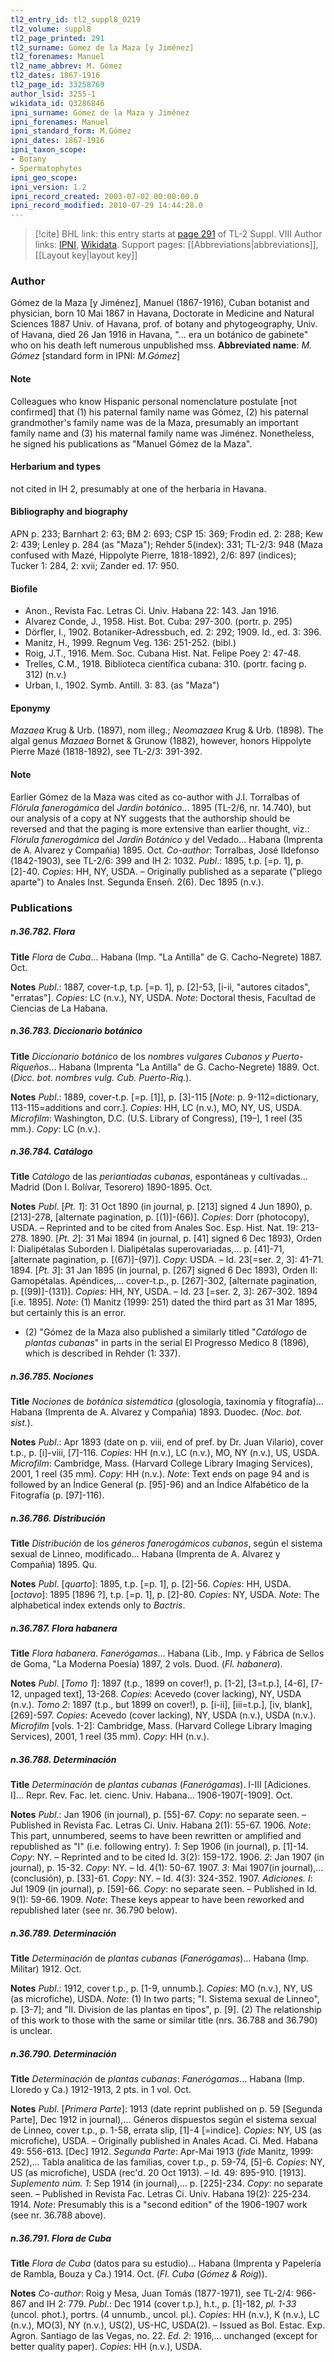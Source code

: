 ```yaml
---
tl2_entry_id: tl2_suppl8_0219
tl2_volume: suppl8
tl2_page_printed: 291
tl2_surname: Gómez de la Maza [y Jiménez]
tl2_forenames: Manuel
tl2_name_abbrev: M. Gómez
tl2_dates: 1867-1916
tl2_page_id: 33258769
author_lsid: 3255-1
wikidata_id: Q3286846
ipni_surname: Gómez de la Maza y Jiménez
ipni_forenames: Manuel
ipni_standard_form: M.Gómez
ipni_dates: 1867-1916
ipni_taxon_scope: 
- Botany
- Spermatophytes
ipni_geo_scope: 
ipni_version: 1.2
ipni_record_created: 2003-07-02 00:00:00.0
ipni_record_modified: 2010-07-29 14:44:28.0
---
```


> [!cite] BHL link: this entry starts at [page 291](https://www.biodiversitylibrary.org/page/33258769) of TL-2 Suppl. VIII
> Author links: [IPNI](https://www.ipni.org/a/3255-1), [Wikidata](https://www.wikidata.org/wiki/Q3286846). Support pages: [[Abbreviations|abbreviations]], [[Layout key|layout key]]

### Author

Gómez de la Maza \[y Jiménez\], Manuel (1867-1916), Cuban botanist and physician, born 10 Mai 1867 in Havana, Doctorate in Medicine and Natural Sciences 1887 Univ. of Havana, prof. of botany and phytogeography, Univ. of Havana, died 26 Jan 1916 in Havana, "... era un botánico de gabinete" who on his death left numerous unpublished mss. 
**Abbreviated name**: *M. Gómez* \[standard form in IPNI: *M.Gómez*\]

#### Note

Colleagues who know Hispanic personal nomenclature postulate \[not confirmed\] that (1) his paternal family name was Gómez, (2) his paternal grandmother's family name was de la Maza, presumably an important family name and (3) his maternal family name was Jiménez. Nonetheless, he signed his publications as "Manuel Gómez de la Maza".

#### Herbarium and types

not cited in IH 2, presumably at one of the herbaria in Havana.

#### Bibliography and biography

APN p. 233; Barnhart 2: 63; BM 2: 693; CSP 15: 369; Frodin ed. 2: 288; Kew 2: 439; Lenley p. 284 (as "Maza"); Rehder 5(index): 331; TL-2/3: 948 (Maza confused with Mazé, Hippolyte Pierre, 1818-1892), 2/6: 897 (indices); Tucker 1: 284, 2: xvii; Zander ed. 17: 950.

#### Biofile

- Anon., Revista Fac. Letras Ci. Univ. Habana 22: 143. Jan 1916.
- Alvarez Conde, J., 1958. Hist. Bot. Cuba: 297-300. (portr. p. 295)
- Dörfler, I., 1902. Botaniker-Adressbuch, ed. 2: 292; 1909. Id., ed. 3: 396.
- Manitz, H., 1999. Regnum Veg. 136: 251-252. (bibl.)
- Roig, J.T., 1916. Mem. Soc. Cubana Hist. Nat. Felipe Poey 2: 47-48.
- Trelles, C.M., 1918. Biblioteca científica cubana: 310. (portr. facing p. 312) (n.v.)
- Urban, I., 1902. Symb. Antill. 3: 83. (as "Maza")

#### Eponymy

*Mazaea* Krug & Urb. (1897), nom illeg.; *Neomazaea* Krug & Urb. (1898). The algal genus *Mazaea* Bornet & Grunow (1882), however, honors Hippolyte Pierre Mazé (1818-1892), see TL-2/3: 391-392.

#### Note

Earlier Gómez de la Maza was cited as co-author with J.I. Torralbas of *Flórula fanerogámica* del *Jardin botánico*... 1895 (TL-2/6, nr. 14.740), but our analysis of a copy at NY suggests that the authorship should be reversed and that the paging is more extensive than earlier thought, viz.:
*Flórula fanerogámica* del *Jardin Botánico* y del Vedado... Habana (Imprenta de A. Alvarez y Compañia) 1895. Oct.
*Co-author*: Torralbas, José Ildefonso (1842-1903), see TL-2/6: 399 and IH 2: 1032. *Publ*.: 1895, t.p. \[=p. 1\], p. \[2\]-40. *Copies*: HH, NY, USDA. – Originally published as a separate ("pliego aparte") to Anales Inst. Segunda Enseñ. 2(6). Dec 1895 (n.v.).

### Publications

##### n.36.782. Flora

**Title**
*Flora* de *Cuba*... Habana (Imp. "La Antilla" de G. Cacho-Negrete) 1887. Oct.

**Notes**
*Publ*.: 1887, cover-t.p, t.p. \[=p. 1\], p. \[2\]-53, \[i-ii, "autores citados", "erratas"\]. *Copies*: LC (n.v.), NY, USDA.
*Note*: Doctoral thesis, Facultad de Ciencias de La Habana.

##### n.36.783. Diccionario botánico

**Title**
*Diccionario botánico* de los *nombres vulgares Cubanos y Puerto-Riqueños*... Habana (Imprenta "La Antilla" de G. Cacho-Negrete) 1889. Oct. (*Dicc. bot. nombres vulg. Cub. Puerto-Riq.*).

**Notes**
*Publ*.: 1889, cover-t.p. \[=p. \[1\]\], p. \[3\]-115 \[*Note*: p. 9-112=dictionary, 113-115=additions and corr.\]. *Copies*: HH, LC (n.v.), MO, NY, US, USDA. *Microfilm*: Washington, D.C. (U.S. Library of Congress), \[19–\], 1 reel (35 mm.). *Copy*: LC (n.v.).

##### n.36.784. Catálogo

**Title**
*Catálogo* de las *periantiadas cubanas*, espontáneas y cultivadas... Madrid (Don I. Bolívar, Tesorero) 1890-1895. Oct.

**Notes**
*Publ*. \[*Pt. 1*\]: 31 Oct 1890 (in journal, p. \[213\] signed 4 Jun 1890), p. \[213\]-278, \[alternate pagination, p. \[(1)\]-(66)\]. *Copies*: Dorr (photocopy), USDA. – Reprinted and to be cited from Anales Soc. Esp. Hist. Nat. 19: 213-278. 1890.
\[*Pt. 2*\]: 31 Mai 1894 (in journal, p. \[41\] signed 6 Dec 1893), Orden I: Dialipétalas Suborden I. Dialipétalas superovariadas,... p. \[41\]-71, \[alternate pagination, p. \[(67)\]-(97)\].
*Copy*: USDA. – Id. 23\[=ser. 2, 3\]: 41-71. 1894.
\[*Pt. 3*\]: 31 Jan 1895 (in journal, p. \[267\] signed 6 Dec 1893), Orden II: Gamopétalas. Apéndices,... cover-t.p., p. \[267\]-302, \[alternate pagination, p. \[(99)\]-(131)\]. *Copies*: HH, NY, USDA. – Id. 23 \[=ser. 2, 3\]: 267-302. 1894 \[i.e. 1895\].
*Note*: (1) Manitz (1999: 251) dated the third part as 31 Mar 1895, but certainly this is an error.
- (2) "Gómez de la Maza also published a similarly titled "*Catálogo* de *plantas cubanas*" in parts in the serial El Progresso Medico 8 (1896), which is described in Rehder (1: 337).

##### n.36.785. Nociones

**Title**
*Nociones* de *botánica sistemática* (glosología, taxinomía y fítografía)... Habana (Imprenta de A. Alvarez y Compañia) 1893. Duodec. (*Noc. bot. sist.*).

**Notes**
*Publ*.: Apr 1893 (date on p. viii, end of pref. by Dr. Juan Vilario), cover t.p., p. \[i\]-viii, \[7\]-116.
*Copies*: HH (n.v.), LC (n.v.), MO, NY (n.v.), US, USDA. *Microfilm*: Cambridge, Mass. (Harvard College Library Imaging Services), 2001, 1 reel (35 mm). *Copy*: HH (n.v.).
*Note*: Text ends on page 94 and is followed by an Índice General (p. \[95\]-96) and an Índice Alfabético de la Fitografía (p. \[97\]-116).

##### n.36.786. Distribución

**Title**
*Distribución* de los *géneros fanerogámicos cubanos*, según el sistema sexual de Linneo, modificado... Habana (Imprenta de A. Alvarez y Compañia) 1895. Qu.

**Notes**
*Publ*. \[*quarto*\]: 1895, t.p. \[=p. 1\], p. \[2\]-56. *Copies*: HH, USDA.
\[*octavo*\]: 1895 \[1896 ?\], t.p. \[=p. 1\], p. \[2\]-80. *Copies*: NY, USDA.
*Note*: The alphabetical index extends only to *Bactris*.

##### n.36.787. Flora habanera

**Title**
*Flora habanera*. *Fanerógamas*... Habana (Lib., Imp. y Fábrica de Sellos de Goma, "La Moderna Poesía) 1897, 2 vols. Duod. (*Fl. habanera*).

**Notes**
*Publ*. \[*Tomo 1*\]: 1897 (t.p., 1899 on cover!), p. \[1-2\], \[3=t.p.\], \[4-6\], \[7-12, unpaged text\], 13-268. *Copies*: Acevedo (cover lacking), NY, USDA (n.v.).
*Tomo 2*: 1897 (t.p., but 1899 on cover!), p. \[i-ii\], \[iii=t.p.\], \[iv, blank\], \[269\]-597. *Copies*: Acevedo (cover lacking), NY, USDA (n.v.), USDA (n.v.).
*Microfilm* \[vols. 1-2\]: Cambridge, Mass. (Harvard College Library Imaging Services), 2001, 1 reel (35 mm). *Copy*: HH (n.v.).

##### n.36.788. Determinación

**Title**
*Determinación* de *plantas cubanas* (*Fanerógamas*). I-III \[Adiciones. I\]... Repr. Rev. Fac. let. cienc. Univ. Habana... 1906-1907\[-1909\]. Oct.

**Notes**
*Publ*.: Jan 1906 (in journal), p. \[55\]-67. *Copy*: no separate seen. – Published in Revista Fac. Letras Ci. Univ. Habana 2(1): 55-67. 1906.
*Note*: This part, unnumbered, seems to have been rewritten or amplified and republished as "I" (i.e. following entry).
*1*: Sep 1906 (in journal), p. \[1\]-14. *Copy*: NY. – Reprinted and to be cited Id. 3(2): 159-172. 1906.
*2*: Jan 1907 (in journal), p. 15-32. *Copy*: NY. – Id. 4(1): 50-67. 1907.
*3*: Mai 1907(in journal),... (conclusión), p. \[33\]-61. *Copy*: NY. – Id. 4(3): 324-352. 1907.
*Adiciones. I*: Jul 1909 (in journal), p. \[59\]-66. *Copy*: no separate seen. – Published in Id. 9(1): 59-66. 1909.
*Note*: These keys appear to have been reworked and republished later (see nr. 36.790 below).

##### n.36.789. Determinación

**Title**
*Determinación* de *plantas cubanas* (*Fanerógamas*)... Habana (Imp. Militar) 1912. Oct.

**Notes**
*Publ*.: 1912, cover t.p., p. \[1-9, unnumb.\]. *Copies*: MO (n.v.), NY, US (as microfiche), USDA.
*Note*: (1) In two parts; "I. Sistema sexual de Linneo", p. \[3-7\]; and "II. Division de las plantas en tipos", p. \[9\]. (2) The relationship of this work to those with the same or similar title (nrs. 36.788 and 36.790) is unclear.

##### n.36.790. Determinación

**Title**
*Determinación* de *plantas cubanas*: *Fanerógamas*... Habana (Imp. Lloredo y Ca.) 1912-1913, 2 pts. in 1 vol. Oct.

**Notes**
*Publ*. \[*Primera Parte*\]: 1913 (date reprint published on p. 59 \[Segunda Parte\], Dec 1912 in journal),... Géneros dispuestos según el sistema sexual de Linneo, cover t.p., p. 1-58, errata slip, \[1\]-4 \[=indice\]. *Copies*: NY, US (as microfiche), USDA. – Originally published in Anales Acad. Ci. Med. Habana 49: 556-613. \[Dec\] 1912.
*Segunda Parte*: Apr-Mai 1913 (*fide* Manitz, 1999: 252),... Tabla analitica de las familias, cover t.p., p. 59-74, \[5\]-6. *Copies*: NY, US (as microfiche), USDA (rec'd. 20 Oct 1913). – Id. 49: 895-910. \[1913\].
*Suplemento núm. 1*: Sep 1914 (in journal),... p. \[225\]-234. *Copy*: no separate seen. – Published in Revista Fac. Letras Ci. Univ. Habana 19(2): 225-234. 1914.
*Note*: Presumably this is a "second edition" of the 1906-1907 work (see nr. 36.788 above).

##### n.36.791. Flora de Cuba

**Title**
*Flora de Cuba* (datos para su estudio)... Habana (Imprenta y Papelería de Rambla, Bouza y Ca.) 1914. Oct. (*Fl. Cuba* (*Gómez & Roig*)).

**Notes**
*Co-author*: Roig y Mesa, Juan Tomás (1877-1971), see TL-2/4: 966-867 and IH 2: 779.
*Publ*.: Dec 1914 (cover t.p.), h.t., p. \[1\]-182, *pl. 1-33* (uncol. phot.), portrs. (4 unnumb., uncol. pl.). *Copies*: HH (n.v.), K (n.v.), LC (n.v.), MO(3), NY (n.v.), US(2), US-HC, USDA(2). – Issued as Bol. Estac. Exp. Agron. Santiago de las Vegas, no. 22.
*Ed. 2*: 1916,... unchanged (except for better quality paper). *Copies*: HH (n.v.), USDA.

